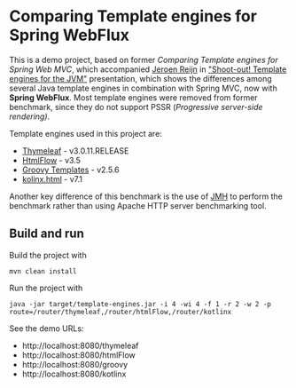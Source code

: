 # Comparing Template engines for Spring WebFlux

This is a demo project, based on former _Comparing Template engines for Spring Web MVC_,
which accompanied [Jeroen Reijn](https://github.com/jreijn) in
["Shoot-out! Template engines for the JVM"](http://www.slideshare.net/jreijn/comparing-templateenginesjvm)
presentation, which shows the differences among several Java template engines in combination with Spring MVC,
now with **Spring WebFlux**.
Most template engines were removed from former benchmark, since they do not support
PSSR (_Progressive server-side rendering)_.

Template engines used in this project are:

* [Thymeleaf](http://www.thymeleaf.org/) - v3.0.11.RELEASE
* [HtmlFlow](https://github.com/xmlet/HtmlFlow/) - v3.5
* [Groovy Templates](https://groovy.apache.org/) - v2.5.6
* [kolinx.html](https://github.com/Kotlin/kotlinx.html) - v7.1

Another key difference of this benchmark is the use of [JMH](https://github.com/openjdk/jmh)
to perform the benchmark rather than using Apache HTTP server benchmarking tool.

## Build and run

Build the project with

    mvn clean install

Run the project with

    java -jar target/template-engines.jar -i 4 -wi 4 -f 1 -r 2 -w 2 -p route=/router/thymeleaf,/router/htmlFlow,/router/kotlinx

See the demo URLs:

  - http://localhost:8080/thymeleaf
  - http://localhost:8080/htmlFlow
  - http://localhost:8080/groovy
  - http://localhost:8080/kotlinx

